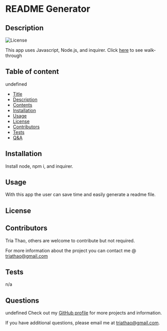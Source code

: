 
# README Generator
## Description
![License](https://img.shields.io/badge/license--blue.svg)

This app uses Javascript, Node.js, and inquirer. Click <a href="https://www.youtube.com/watch?v=hP46NGiC_TY&feature=youtu.be">here</a> to see walk-through
## Table of content
undefined 

* [Title](#title)
* [Description](#description)
* [Contents](#contents)
* [Installation](#installation)
* [Usage](#usage)
* [License](#license)
* [Contributors](#contributors)
* [Tests](#tests)
* [Q&A](#QandA)
## Installation
Install node, npm i, and inquirer.
## Usage
With this app the user can save time and easily generate a readme file.
## License

## Contributors
Tria Thao, others are welcome to contribute but not required.

For more information about the project you can contact me @ triathao@gmail.com
## Tests
n/a
## Questions
undefined
Check out my [GitHub profile](https://github.com/triathao) for more projects and information. 

If you have additional questions, please email me at triathao@gmail.com.


